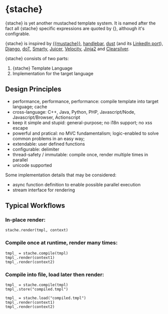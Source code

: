 {stache}
========

{stache} is yet another mustached template system.  It is named after the fact all {stache} specific expressions are quoted by {}, although it's configrable.

{stache} is inspired by [{{mustache}}](http://mustache.github.com/), [handlebar](http://handlebarsjs.com/), [dust](http://akdubya.github.com/dustjs/) (and its [LinkedIn port](https://github.com/linkedin/dustjs)), [Django](https://docs.djangoproject.com/en/1.4/topics/templates/), [doT](https://github.com/olado/doT), [Smarty](http://www.smarty.net/), [Juicer](http://juicer.name/docs/docs.html), [Velocity](http://velocity.apache.org/), [Jinja2](http://jinja.pocoo.org/docs/) and [Clearsilver](http://www.clearsilver.net/).

{stache} consists of two parts:

1. {stache} Template Language
2. Implementation for the target language

Design Principles
-----------------

- performance, performance, performance: compile template into target language; cache
- cross-language: C++, Java, Python, PHP, Javascript/Node, Javascript/Browser, Actionscript
- keep it simple and stupid: general-purpose; no i18n support; no xss escape
- powerful and pratical: no MVC fundamentalism; logic-enabled to solve common problems in an easy way;
- extendable: user defined functions
- configurable: delimiter
- thread-safety / immutable: compile once, render multiple times in parallel
- unicode supported

Some implementation details that may be considered:

- async function definition to enable possible parallel execution
- stream interface for rendering

Typical Workflows
-----------------

### In-place render:

    stache.render(tmpl, context)

### Compile once at runtime, render many times:

    tmpl_ = stache.compile(tmpl)
    tmpl_.render(context1)
    tmpl_.render(context2)

### Compile into file, load later then render:

    tmpl_ = stache.compile(tmpl)
    tmpl_.store("compiled.tmpl")

    tmpl_ = stache.load("compiled.tmpl")
    tmpl_.render(context1)
    tmpl_.render(context2)

